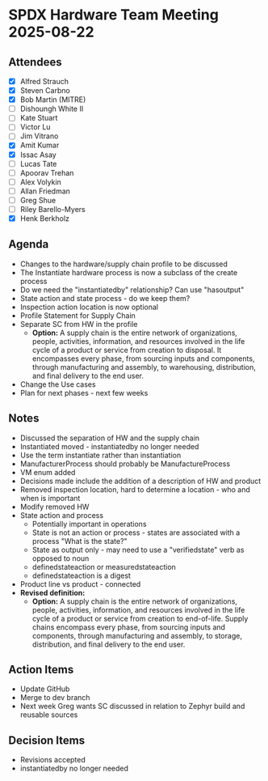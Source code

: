 # SPDX Hardware Team Meeting 2025-08-22

## Attendees

- [X] Alfred Strauch
- [X] Steven Carbno
- [X] Bob Martin (MITRE)
- [ ] Dishoungh White II
- [ ] Kate Stuart
- [ ] Victor Lu
- [ ] Jim Vitrano
- [X] Amit Kumar
- [X] Issac Asay
- [ ] Lucas Tate
- [ ] Apoorav Trehan
- [ ] Alex Volykin
- [ ] Allan Friedman
- [ ] Greg Shue
- [ ] Riley Barello-Myers
- [X] Henk Berkholz

## Agenda

* Changes to the hardware/supply chain profile to be discussed
* The Instantiate hardware process is now a subclass of the create process
* Do we need the "instantiatedby" relationship? Can use "hasoutput"
* State action and state process - do we keep them?
* Inspection action location is now optional
* Profile Statement for Supply Chain
* Separate SC from HW in the profile
  * **Option:** A supply chain is the entire network of organizations, people, activities, information, and resources involved in the life cycle of a product or service from creation to disposal. It encompasses every phase, from sourcing inputs and components, through manufacturing and assembly, to warehousing, distribution, and final delivery to the end user.
* Change the Use cases
* Plan for next phases - next few weeks

## Notes

* Discussed the separation of HW and the supply chain
* Instantiated moved - instantiatedby no longer needed
* Use the term instantiate rather than instantiation
* ManufacturerProcess should probably be ManufactureProcess
* VM enum added
* Decisions made include the addition of a description of HW and product
* Removed inspection location, hard to determine a location - who and when is important
* Modify removed HW
* State action and process
  * Potentially important in operations
  * State is not an action or process - states are associated with a process "What is the state?"
  * State as output only - may need to use a "verifiedstate" verb as opposed to noun
  * definedstateaction or measuredstateaction
  * definedstateaction is a digest
* Product line vs product - connected
* **Revised definition:**
  * **Option:** A supply chain is the entire network of organizations, people, activities, information, and resources involved in the life cycle of a product or service from creation to end-of-life. Supply chains encompass every phase, from sourcing inputs and components, through manufacturing and assembly, to storage, distribution, and final delivery to the end user.

## Action Items

* Update GitHub
* Merge to dev branch
* Next week Greg wants SC discussed in relation to Zephyr build and reusable sources

## Decision Items

* Revisions accepted
* instantiatedby no longer needed

